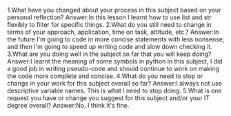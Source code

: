 1.What have you changed about your process in this subject based on your personal reflection?
Answer:In this lesson I learnt how to use list and str flexibly to filter for specific things.
2.What do you still need to change in terms of your approach, application, time on task, attitude, etc.?
Answer:In the future I'm going to code in more concise statements with less nonsense, and then I'm going to speed up 
writing code and slow down checking it.
3.What are you doing well in the subject so far that you will keep doing?
Answer:I learnt the meaning of some symbols in python in this subject, I did a good job in writing pseudo-code and
should continue to work on making the code more complete and concise.
4.What do you need to stop or change in your work for this subject overall so far?
Answer:I always not use descriptive variable names. This is what I need to stop doing.
5.What is one request you have or change you suggest for this subject and/or your IT degree overall?
Answer:No, I think it's fine. 